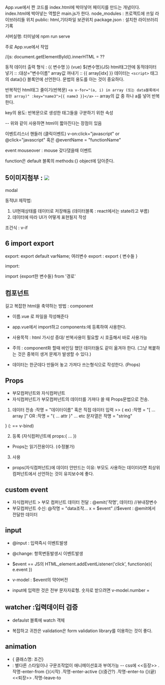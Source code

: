 App.vue에서 짠 코드를 index.html에 박아넣어 페이지를 만드는 개념이다.
index.html에 박아넣는 역할은 main.js가 한다.
node_modules : 프로젝트에 쓰일 라이브러리들 위치
public: html,기타파일 보관위치
package.json : 설치한 라이브러리 기록

서버실행: 터미널에 npm run serve

주로 App.vue에서 작업

//js: document.getElementById().innerHTML = ??

동적 데이터 출력 형식 : {{ 변수명 }} (vue) \${변수명}(JS)
html태그안에 동적데이터 넣기 :: :대상="변수이름"
array값 꺼내기 :: {{ array[idx] }}
데이터는 `<script>` 태그의 data(){} 블록안에 선언한다.
문법의 용도를 아는 것이 중요하다.

반복적인 html태그 줄이기(반복문)
`<a v-for="(a, i) in array (또는 data블록에서 정한 array)" :key="name3">{{ name3 }}</a>` -- array의 값 중 하나 a를 넣어 반복한다.

key의 용도: 반복문으로 생성한 태그들을 구분하기 위한 속성

-- 위와 같이 사용하면 html이 짧아진다는 장점이 있음

이벤트리스너 핸들러 (클릭이벤트)
v-on:click="javascript" or @click="javascript"
혹은
@eventName = "functionName"

event mouseover : mouse 갖다댔을때 이벤트

function은 default 블록의 methods:{} object에 담아준다.

## 5이미지첨부 : <img src ="주소">

modal

동적UI 제작법:

1. UI현재상태를 데이터로 저장해둠 (데이터블록 : react에서는 state라고 부름)
2. 데이터에 따라 UI가 어떻게 표현될지 작성

조건식 : v-if

## 6 import export

export:
export default varName;
여러변수 export : export { 변수들 }

import:

import {export한 변수들} from '경로'

## 컴포넌트

길고 복잡한 html을 축약하는 방법 : component

- 이름.vue 로 파일을 작성해준다
- app.vue에서 import하고 components:에 등록하여 사용한다.

- 사용목적 : html 가시성 증대/ 반복사용이 필요할 시 호출해서 바로 사용가능
- 주의 : component화 할때 바인딩 했던 데이터들도 같이 옮겨야 한다. (그냥 복붙하는 것은 중복이 생겨 문제가 발생할 수 있다.)

- 데이터는 한군데다 만들어 놓고 가져다 쓰는형식으로 작성한다. (Props)

## Props

- 부모컴퍼넌트와 자식컴퍼넌트
- 자식컴퍼넌트가 부모컴퍼넌트의 데이터를 가져다 쓸 때 Props문법으로 전송.

1. 데이터 전송 :작명 = "데이터이름" 혹은 직접 데이터 입력 >> {
   ex)
   :작명 = "[ ... array ]" OR
   :작명 = "{ ... attr }" ... etc
   문자열은
   작명 = "string"

} (: == v-bind)

2. 등록 (자식컴퍼넌트에 props:{ ... })

- Props는 읽기전용이다. (수정불가)

3. 사용

- props(자식컴퍼넌트)에 데이터 안만드는 이유: 부모도 사용하는 데이터라면 최상위컴퍼넌트에서 선언하는 것이 유지보수에 좋다.

## custom event

- 자식컴퍼넌트 > 부모 컴퍼넌트 데이터 전달 : @emit('작명', 데이터) //뷰내장변수
- 부모컴퍼넌트 수신: @작명 = "data조작... x = $event" //$event : @emit에서 전달한 데이터

## input

- @input : 입력즉시 이벤트발생
- @change: 항목변동발생시 이벤트발생
- \$event == JS의 HTML_element.addEventListener('click', function(e){
  e.event
  })
- v-model : \$event의 약어버전

- input에 입력한 것은 전부 문자자료형. 숫자로 받으려면 v-model.number =

## watcher :입력데이터 검증

- defaulst 블록에 watch 객체

- 복잡하고 귀찬은 validation은 form validation library를 이용하는 것이 좋다.

## animation

- <div class="start" :class="{ end: true }"> { 클래스명: 조건}
- <transition name="작명"> : 별다른 스타일이나 구문조작없이 애니메이션효과 부여가능
  -- css에 <<등장>> .작명-enter-from {}(시작) .작명-enter-active {}(중간?) .작명-enter-to {}(끝)
  <<퇴장>> .작명-leave-to

